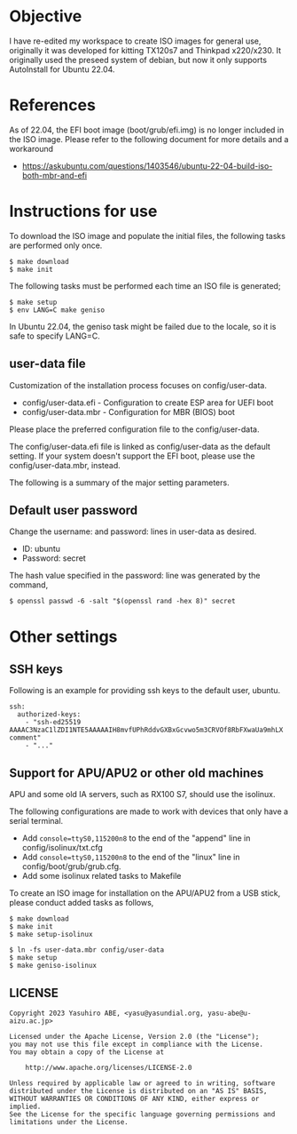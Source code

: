 Objective
=========

I have re-edited my workspace to create ISO images for general use, originally it was developed for kitting TX120s7 and Thinkpad x220/x230.
It originally used the preseed system of debian, but now it only supports AutoInstall for Ubuntu 22.04.

References
==========

As of 22.04, the EFI boot image (boot/grub/efi.img) is no longer included in the ISO image.
Please refer to the following document for more details and a workaround

* https://askubuntu.com/questions/1403546/ubuntu-22-04-build-iso-both-mbr-and-efi

Instructions for use
====================

To download the ISO image and populate the initial files, the following tasks are performed only once.

    $ make download
    $ make init

The following tasks must be performed each time an ISO file is generated;

    $ make setup
    $ env LANG=C make geniso

In Ubuntu 22.04, the geniso task might be failed due to the locale, so it is safe to specify LANG=C.

user-data file
--------------

Customization of the installation process focuses on config/user-data.

* config/user-data.efi - Configuration to create ESP area for UEFI boot
* config/user-data.mbr - Configuration for MBR (BIOS) boot

Please place the preferred configuration file to the config/user-data.

The config/user-data.efi file is linked as config/user-data as the default setting.
If your system doesn't support the EFI boot, please use the config/user-data.mbr, instead.

The following is a summary of the major setting parameters.

Default user password
---------------------

Change the username: and password: lines in user-data as desired.

* ID: ubuntu
* Password: secret

The hash value specified in the password: line was generated by the command,

    $ openssl passwd -6 -salt "$(openssl rand -hex 8)" secret

Other settings
==============

SSH keys
--------

Following is an example for providing ssh keys to the default user, ubuntu.

    ssh:
      authorized-keys:
        - "ssh-ed25519 AAAAC3NzaC1lZDI1NTE5AAAAAIH8mvfUPhRddvGXBxGcvwo5m3CRVOf8RbFXwaUa9mhLX comment"
        - "..."

Support for APU/APU2 or other old machines
--------------------

APU and some old IA servers, such as RX100 S7, should use the isolinux.

The following configurations are made to work with devices that only have a serial terminal.

* Add ``console=ttyS0,115200n8`` to the end of the "append" line in config/isolinux/txt.cfg
* Add ``console=ttyS0,115200n8`` to the end of the "linux" line in config/boot/grub/grub.cfg.
* Add some isolinux related tasks to Makefile

To create an ISO image for installation on the APU/APU2 from a USB stick, please conduct added tasks as follows,

    $ make download
    $ make init
    $ make setup-isolinux

    $ ln -fs user-data.mbr config/user-data
    $ make setup
    $ make geniso-isolinux

LICENSE
-------

    Copyright 2023 Yasuhiro ABE, <yasu@yasundial.org, yasu-abe@u-aizu.ac.jp>

    Licensed under the Apache License, Version 2.0 (the "License");
    you may not use this file except in compliance with the License.
    You may obtain a copy of the License at

        http://www.apache.org/licenses/LICENSE-2.0

    Unless required by applicable law or agreed to in writing, software
    distributed under the License is distributed on an "AS IS" BASIS,
    WITHOUT WARRANTIES OR CONDITIONS OF ANY KIND, either express or implied.
    See the License for the specific language governing permissions and
    limitations under the License.

